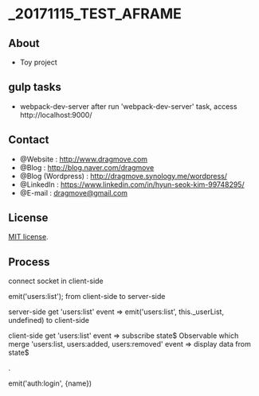 # _20171115_TEST_AFRAME


## About
* Toy project


## gulp tasks

+ webpack-dev-server
after run 'webpack-dev-server' task, access http://localhost:9000/


## Contact
* @Website : http://www.dragmove.com
* @Blog : http://blog.naver.com/dragmove
* @Blog (Wordpress) : http://dragmove.synology.me/wordpress/
* @LinkedIn : https://www.linkedin.com/in/hyun-seok-kim-99748295/
* @E-mail : dragmove@gmail.com


## License
[MIT license](http://danro.mit-license.org/).


## Process
connect socket in client-side

emit('users:list'); from client-side to server-side

server-side get 'users:list' event
=> emit('users:list', this._userList, undefined) to client-side

client-side get 'users:list' event
=> subscribe state$ Observable which merge 'users:list, users:added, users:removed' event
=> display data from state$

.

emit('auth:login', {name})